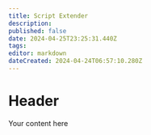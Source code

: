 ```yaml
---
title: Script Extender
description: 
published: false
date: 2024-04-25T23:25:31.440Z
tags: 
editor: markdown
dateCreated: 2024-04-24T06:57:10.280Z
---
```


# Header
Your content here